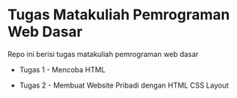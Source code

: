# Tugas Matakuliah Pemrograman Web Dasar

Repo ini berisi tugas matakuliah pemrograman web dasar

- Tugas 1 - Mencoba HTML

- Tugas 2 - Membuat Website Pribadi dengan HTML CSS Layout
